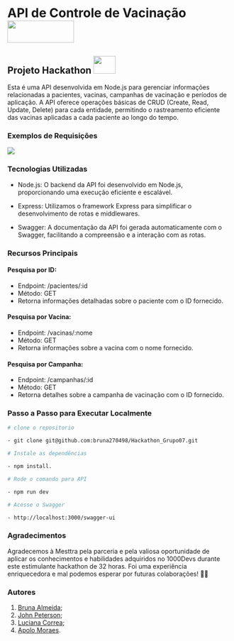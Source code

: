 # API de Controle de Vacinação      <img src='projeto/img/vacina.png' width='150' height='50' />
## Projeto Hackathon               <img src='projeto/img/digitando2.png' width='50' height='40' />
 Esta é uma API desenvolvida em Node.js para gerenciar informações relacionadas a pacientes, vacinas, campanhas de vacinação e períodos de aplicação. A API oferece operações básicas de CRUD (Create, Read, Update, Delete) para cada entidade, permitindo o rastreamento eficiente das vacinas aplicadas a cada paciente ao longo do tempo.
 
### Exemplos de Requisições

<img src='projeto/img/swegger.gif'/>

### Tecnologias Utilizadas
- Node.js: O backend da API foi desenvolvido em Node.js, proporcionando uma execução eficiente e escalável.
  
- Express: Utilizamos o framework Express para simplificar o desenvolvimento de rotas e middlewares.
 
- Swagger: A documentação da API foi gerada automaticamente com o Swagger, facilitando a compreensão e a interação com as rotas.

### Recursos Principais

 #### Pesquisa por ID:
- Endpoint: /pacientes/:id
- Método: GET
- Retorna informações detalhadas sobre o paciente com o ID fornecido.
  
 #### Pesquisa por Vacina:

- Endpoint: /vacinas/:nome
- Método: GET
- Retorna informações sobre a vacina com o nome fornecido.
  
#### Pesquisa por Campanha:

- Endpoint: /campanhas/:id
- Método: GET
- Retorna detalhes sobre a campanha de vacinação com o ID fornecido.

### Passo a Passo para Executar Localmente
 ```bash
 # clone o repositorio
 
- git clone git@github.com:bruna270498/Hackathon_Grupo07.git

# Instale as dependências

- npm install.

# Rode o comando para API

- npm run dev

# Acesse o Swagger

- http://localhost:3000/swagger-ui

```

### Agradecimentos

Agradecemos à Mesttra pela parceria e pela valiosa oportunidade de aplicar os conhecimentos e habilidades adquiridos no 1000Devs durante este estimulante hackathon de 32 horas. Foi uma experiência enriquecedora e mal podemos esperar por futuras colaborações! 🚀✨

### Autores
1. [Bruna Almeida](https://www.linkedin.com/in/bruna-almeida-soares/);
2. [John Peterson](https://www.linkedin.com/in/johnpeterson88/);
3. [Luciana Correa](https://www.linkedin.com/in/lucianacf/);
4. [Apolo Moraes](https://www.linkedin.com/in/apolomoraes/).

